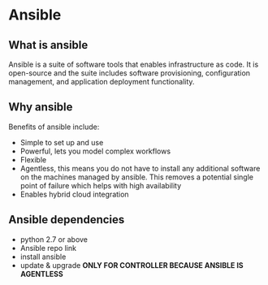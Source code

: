 # Ansible

## What is ansible
Ansible is a suite of software tools that enables infrastructure as code. It is open-source and the suite includes software provisioning, configuration management, and application deployment functionality.

## Why ansible
Benefits of ansible include:
- Simple to set up and use 
- Powerful, lets you model complex workflows
- Flexible
- Agentless, this means you do not have to install any additional software on the machines managed by ansible. This removes a potential single point of failure which helps with high availability 
- Enables hybrid cloud integration


## Ansible dependencies 
- python 2.7 or above
- Ansible repo link
- install ansible
- update & upgrade
**ONLY FOR CONTROLLER BECAUSE ANSIBLE IS AGENTLESS**

